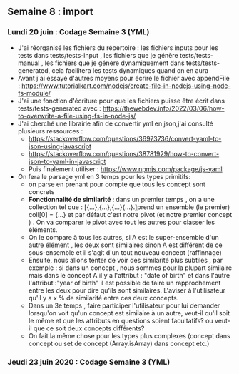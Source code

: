 ## Semaine 8 : import 

### Lundi 20 juin : Codage Semaine 3 (YML)

<ul>
	<li>J'ai réorganisé les fichiers du répertoire : les fichiers inputs pour les tests dans tests/tests-input , les fichiers que je génère tests/tests-manual , les fichiers que je génère dynamiquement dans tests/tests-generated, cela facilitera les tests dynamiques quand on en aura</li>
	<li>Avant j'ai essayé d'autres moyens pour écrire le fichier avec appendFile : <a href="https://www.tutorialkart.com/nodejs/create-file-in-nodejs-using-node-fs-module/">https://www.tutorialkart.com/nodejs/create-file-in-nodejs-using-node-fs-module/</a></li>
	<li> J'ai une fonction d'écriture pour que les fichiers puisse être écrit dans tests/tests-generated avec : <a href="https://thewebdev.info/2022/03/06/how-to-overwrite-a-file-using-fs-in-node-js/">https://thewebdev.info/2022/03/06/how-to-overwrite-a-file-using-fs-in-node-js/</a></li>
	<li> J'ai cherché une librairie afin de convertir yml en json,j'ai consulté plusieurs ressources : 
		<ul>
			<li><a href="https://stackoverflow.com/questions/36973736/convert-yaml-to-json-using-javascript">https://stackoverflow.com/questions/36973736/convert-yaml-to-json-using-javascript</a></li>
			<li><a href="https://stackoverflow.com/questions/38781929/how-to-convert-json-to-yaml-in-javascript">https://stackoverflow.com/questions/38781929/how-to-convert-json-to-yaml-in-javascript</a></li>
			<li>Puis finalement utiliser : <a href="https://www.npmjs.com/package/js-yaml">https://www.npmjs.com/package/js-yaml</a></li>
		</ul>
	</li>
	<li>On fera le parsage yml en 3 temps pour les types primitifs: 
		<ul>
			<li>on parse en prenant pour compte que tous les concept sont concrets</li>
			<li> <b>Fonctionnalité de similarité : </b> dans un premier temps , on a une collection tel que : [{...},{...},{...}{...}.]prend un ensemble (le premier) coll[0] = {...} et par défaut c'est notre pivot (et notre premier concept ) . On va comparer le pivot avec tout les autres pour classer les éléments.</li>
			<li>On le compare à tous les autres, si A est le super-ensemble d'un autre élément , les deux sont similaires sinon A est différent de ce sous-ensemble et il s'agit d'un tout nouveau concept (raffinnage)</li>
			<li>Ensuite, nous allons tenter de voir des similarité plus subtiles , par exemple : si dans un concept , nous sommes pour la plupart similaire mais dans le concept A il y a l'attribut : "date of birth" et dans l'autre l'attribut :"year of birth" il est possible de faire un rapprochement entre les deux pour dire qu'ils sont similaires. L'aviser à l'utilisateur qu'il y a x % de similarité entre ces deux concepts. </li>
			<li>Dans un 3e temps , faire participer l'utilisateur pour lui demander lorsqu'on voit qu'un concept est similaire à un autre, veut-il qu'il soit le même et que les attributs en questions soient facultatifs? ou veut-il que ce soit deux concepts différents? </li>
			<li>On fait la même chose pour les types plus complexes (concept dans concept ou set de concept (Array.isArray) dans concept etc.)</li>
		</ul>
	</li>
	
</ul>

### Jeudi 23 juin 2020 : Codage Semaine 3 (YML)
